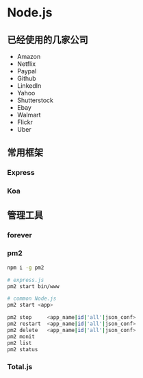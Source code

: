 # Node.js

## 已经使用的几家公司

- Amazon
- Netflix
- Paypal
- Github
- LinkedIn
- Yahoo
- Shutterstock
- Ebay
- Walmart
- Flickr
- Uber

## 常用框架

### Express

### Koa

## 管理工具

### forever

### pm2

```bash
npm i -g pm2

# express.js
pm2 start bin/www

# common Node.js
pm2 start <app>

pm2 stop     <app_name|id|'all'|json_conf>
pm2 restart  <app_name|id|'all'|json_conf>
pm2 delete   <app_name|id|'all'|json_conf>
pm2 monit
pm2 list
pm2 status
```

### Total.js